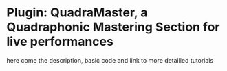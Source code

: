 # Plugin: QuadraMaster, a Quadraphonic Mastering Section for live performances
here come the description, basic code and link to more detailled tutorials

